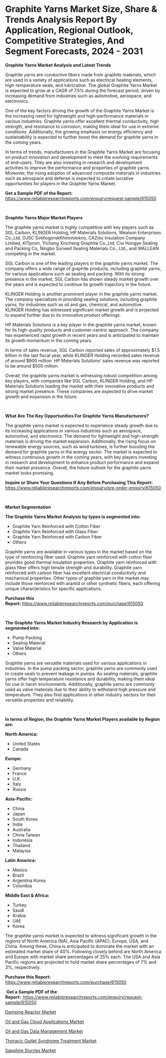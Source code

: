 <p><h1>Graphite Yarns Market Size, Share & Trends Analysis Report By Application, Regional Outlook, Competitive Strategies, And Segment Forecasts, 2024 - 2031</h1></p><p><strong>Graphite Yarns Market Analysis and Latest Trends</strong></p>
<p><p>Graphite yarns are conductive fibers made from graphite materials, which are used in a variety of applications such as electrical heating elements, high-temperature seals, and lubrication. The global Graphite Yarns Market is expected to grow at a CAGR of 7.5% during the forecast period, driven by increasing demand from industries such as automotive, aerospace, and electronics.</p><p>One of the key factors driving the growth of the Graphite Yarns Market is the increasing need for lightweight and high-performance materials in various industries. Graphite yarns offer excellent thermal conductivity, high strength, and resistance to corrosion, making them ideal for use in extreme conditions. Additionally, the growing emphasis on energy efficiency and sustainability is expected to further boost the demand for graphite yarns in the coming years.</p><p>In terms of trends, manufacturers in the Graphite Yarns Market are focusing on product innovation and development to meet the evolving requirements of end-users. They are also investing in research and development activities to improve the performance and properties of graphite yarns. Moreover, the rising adoption of advanced composite materials in industries such as aerospace and defense is expected to create lucrative opportunities for players in the Graphite Yarns Market.</p></p>
<p><strong>Get a Sample PDF of the Report:&nbsp;</strong> <a href="https://www.reliableresearchreports.com/enquiry/request-sample/615050">https://www.reliableresearchreports.com/enquiry/request-sample/615050</a></p>
<p>&nbsp;</p>
<p><strong>Graphite Yarns Major Market Players</strong></p>
<p><p>The graphite yarns market is highly competitive with key players such as SGL Carbon, KLINGER Holding, HP Materials Solutions, Wealson Enterprises Co.,Ltd, OJSC SvetlogorskKhimvolokno, CAZtex Insulation Company Limited, KITprom, Yichang Xincheng Graphite Co.,Ltd, Cixi Hongye Sealing and Packing Co, Ningbo Sunwell Sealing Materials Co., Ltd., and WALLEAN competing in the market.</p><p>SGL Carbon is one of the leading players in the graphite yarns market. The company offers a wide range of graphite products, including graphite yarns, for various applications such as sealing and packing. With its strong presence in the market, SGL Carbon has shown steady market growth over the years and is expected to continue its growth trajectory in the future.</p><p>KLINGER Holding is another prominent player in the graphite yarns market. The company specializes in providing sealing solutions, including graphite yarns, for industries such as oil and gas, chemical, and automotive. KLINGER Holding has witnessed significant market growth and is projected to expand further due to its innovative product offerings.</p><p>HP Materials Solutions is a key player in the graphite yarns market, known for its high-quality products and customer-centric approach. The company has experienced rapid growth in recent years and is anticipated to maintain its growth momentum in the coming years.</p><p>In terms of sales revenue, SGL Carbon reported sales of approximately $1.5 billion in the last fiscal year, while KLINGER Holding recorded sales revenue of around $800 million. HP Materials Solutions' sales revenue was reported to be around $500 million.</p><p>Overall, the graphite yarns market is witnessing robust competition among key players, with companies like SGL Carbon, KLINGER Holding, and HP Materials Solutions leading the market with their innovative products and strong market presence. These companies are expected to drive market growth and expansion in the future.</p></p>
<p>&nbsp;</p>
<p><strong>What Are The Key Opportunities For Graphite Yarns Manufacturers?</strong></p>
<p><p>The graphite yarns market is expected to experience steady growth due to its increasing applications in various industries such as aerospace, automotive, and electronics. The demand for lightweight and high-strength materials is driving the market expansion. Additionally, the rising focus on renewable energy sources, such as wind turbines, is further boosting the demand for graphite yarns in the energy sector. The market is expected to witness continuous growth in the coming years, with key players investing in research and development to enhance product performance and expand their market presence. Overall, the future outlook for the graphite yarns market looks promising.</p></p>
<p><strong>Inquire or Share Your Questions If Any Before Purchasing This Report:</strong> <a href="https://www.reliableresearchreports.com/enquiry/pre-order-enquiry/615050">https://www.reliableresearchreports.com/enquiry/pre-order-enquiry/615050</a></p>
<p>&nbsp;</p>
<p><strong>Market Segmentation</strong></p>
<p><strong>The Graphite Yarns Market Analysis by types is segmented into:</strong></p>
<p><ul><li>Graphite Yarn Reinforced with Cotton Fiber</li><li>Graphite Yarn Reinforced with Glass Fiber</li><li>Graphite Yarn Reinforced with Carbon Fiber</li><li>Others</li></ul></p>
<p><p>Graphite yarns are available in various types in the market based on the type of reinforcing fiber used. Graphite yarn reinforced with cotton fiber provides good thermal insulation properties. Graphite yarn reinforced with glass fiber offers high tensile strength and durability. Graphite yarn reinforced with carbon fiber has excellent electrical conductivity and mechanical properties. Other types of graphite yarn in the market may include those reinforced with aramid or other synthetic fibers, each offering unique characteristics for specific applications.</p></p>
<p><strong>Purchase this Report:&nbsp;</strong><a href="https://www.reliableresearchreports.com/purchase/615050">https://www.reliableresearchreports.com/purchase/615050</a></p>
<p>&nbsp;</p>
<p><strong>The Graphite Yarns Market Industry Research by Application is segmented into:</strong></p>
<p><ul><li>Pump Packing</li><li>Sealing Material</li><li>Valve Material</li><li>Others</li></ul></p>
<p><p>Graphite yarns are versatile materials used for various applications in industries. In the pump packing sector, graphite yarns are commonly used to create seals to prevent leakage in pumps. As sealing materials, graphite yarns offer high temperature resistance and durability, making them ideal for use in harsh environments. Additionally, graphite yarns are commonly used as valve materials due to their ability to withstand high pressure and temperature. They also find applications in other industry sectors for their versatile properties and reliability.</p></p>
<p>&nbsp;</p>
<p><strong>In terms of Region, the Graphite Yarns Market Players available by Region are:</strong></p>
<p>
    <p> <strong> North America: </strong>
        <ul>
            <li>United States</li>
            <li>Canada</li>
        </ul>
        </p> 
    <p> <strong> Europe: </strong>
        <ul>
            <li>Germany</li>
            <li>France</li>
            <li>U.K.</li>
            <li>Italy</li>
            <li>Russia</li>
        </ul>
        </p> 
    <p> <strong> Asia-Pacific: </strong>
        <ul>
            <li>China</li>
            <li>Japan</li>
            <li>South Korea</li>
            <li>India</li>
            <li>Australia</li>
            <li>China Taiwan</li>
            <li>Indonesia</li>
            <li>Thailand</li>
            <li>Malaysia</li>
        </ul>
        </p> 
    <p> <strong> Latin America: </strong>
        <ul>
            <li>Mexico</li>
            <li>Brazil</li>
            <li>Argentina Korea</li>
            <li>Colombia</li>
        </ul>
        </p> 
    <p> <strong> Middle East & Africa: </strong>
        <ul>
            <li>Turkey</li>
            <li>Saudi</li>
            <li>Arabia</li>
            <li>UAE</li>
            <li>Korea</li>
        </ul>
    </p>
    </p>
<p><p>The graphite yarns market is expected to witness significant growth in the regions of North America (NA), Asia Pacific (APAC), Europe, USA, and China. Among these, China is anticipated to dominate the market with an estimated market share of 40%. Following closely behind are North America and Europe with market share percentages of 25% each. The USA and Asia Pacific regions are projected to hold market share percentages of 7% and 3%, respectively.</p></p>
<p><strong>Purchase this Report: </strong><a href="https://www.reliableresearchreports.com/purchase/615050">https://www.reliableresearchreports.com/purchase/615050</a></p>
<p>&nbsp;<strong>Get a Sample PDF of the Report:&nbsp;&nbsp;</strong><a href="https://www.reliableresearchreports.com/enquiry/request-sample/615050">https://www.reliableresearchreports.com/enquiry/request-sample/615050</a></p>
<p><strong></strong></p>
<p><p><a href="https://github.com/provorikovar/Market-Research-Report-List-3/blob/main/damping-reactor-market.md">Damping Reactor Market</a></p><p><a href="https://medium.com/@susanwest38/oil-and-gas-cloud-applications-market-report-reveals-the-latest-trends-and-growth-opportunities-of-ec66e3728ea8">Oil and Gas Cloud Applications Market</a></p><p><a href="https://medium.com/@susanwest38/oil-and-gas-data-management-market-competitive-analysis-market-trends-and-forecast-to-2031-7702f0d2cc40">Oil and Gas Data Management Market</a></p><p><a href="https://medium.com/@crystalpena2022/thoracic-outlet-syndrome-treatment-market-insight-market-trends-growth-forecasted-from-2024-to-668f239052eb">Thoracic Outlet Syndrome Treatment Market</a></p><p><a href="https://github.com/angelajermaine/Market-Research-Report-List-2/blob/main/sapphire-slurries-market.md">Sapphire Slurries Market</a></p></p>